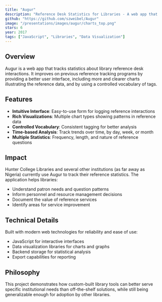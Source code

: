 ```yaml
---
title: "Augur"
description: "Reference Desk Statistics for Libraries - A web app that tracks and visualizes library reference desk interactions"
github: "https://github.com/szweibel/Augur"
image: "/presentations/images/augur/charts_top.png"
stars: 6
year: 2017
tags: ["JavaScript", "Libraries", "Data Visualization"]
---
```


## Overview

Augur is a web app that tracks statistics about library reference desk interactions. It improves on previous reference tracking programs by providing a better user interface, including more and clearer charts illustrating the reference data, and by using a controlled vocabulary of tags.

## Features

- **Intuitive Interface**: Easy-to-use form for logging reference interactions
- **Rich Visualizations**: Multiple chart types showing patterns in reference data
- **Controlled Vocabulary**: Consistent tagging for better analysis
- **Time-based Analysis**: Track trends over time, by day, week, or month
- **Multiple Statistics**: Frequency, length, and nature of reference questions

## Impact

Hunter College Libraries and several other institutions (as far away as Nigeria) currently use Augur to track their reference statistics. The application helps libraries:
- Understand patron needs and question patterns
- Inform personnel and resource management decisions
- Document the value of reference services
- Identify areas for service improvement

## Technical Details

Built with modern web technologies for reliability and ease of use:
- JavaScript for interactive interfaces
- Data visualization libraries for charts and graphs
- Backend storage for statistical analysis
- Export capabilities for reporting

## Philosophy

This project demonstrates how custom-built library tools can better serve specific institutional needs than off-the-shelf solutions, while still being generalizable enough for adoption by other libraries.
